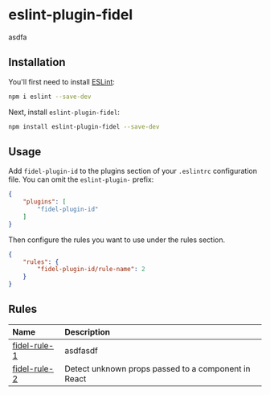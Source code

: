 # eslint-plugin-fidel

asdfa

## Installation

You'll first need to install [ESLint](https://eslint.org/):

```sh
npm i eslint --save-dev
```

Next, install `eslint-plugin-fidel`:

```sh
npm install eslint-plugin-fidel --save-dev
```

## Usage

Add `fidel-plugin-id` to the plugins section of your `.eslintrc` configuration file. You can omit the `eslint-plugin-` prefix:

```json
{
    "plugins": [
        "fidel-plugin-id"
    ]
}
```


Then configure the rules you want to use under the rules section.

```json
{
    "rules": {
        "fidel-plugin-id/rule-name": 2
    }
}
```

## Rules

<!-- begin auto-generated rules list -->

| Name                                       | Description                                         |
| :----------------------------------------- | :-------------------------------------------------- |
| [fidel-rule-1](docs/rules/fidel-rule-1.md) | asdfasdf                                            |
| [fidel-rule-2](docs/rules/fidel-rule-2.md) | Detect unknown props passed to a component in React |

<!-- end auto-generated rules list -->


